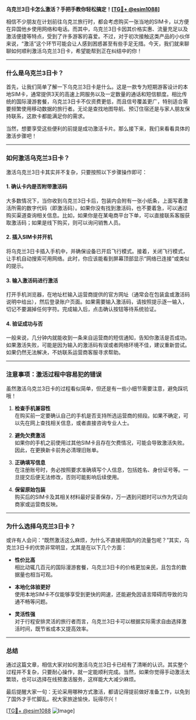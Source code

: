 **乌克兰3日卡怎么激活？手把手教你轻松搞定！[[TG💪+ @esim1088](https://t.me/s/esim1088)]**

相信不少朋友在计划前往乌克兰旅行时，都会考虑购买一张当地的SIM卡，以方便在异国他乡使用网络和电话。而其中，乌克兰3日卡因其价格实惠、流量充足以及激活便捷等特点，受到了许多游客的喜爱。不过，对于初次接触这类产品的小伙伴来说，“激活”这个环节可能会让人感到困惑甚至有些手足无措。今天，我们就来聊聊如何顺利激活乌克兰3日卡，希望能帮到正在纠结中的你！

---

### 什么是乌克兰3日卡？

首先，让我们简单了解一下乌克兰3日卡是什么。这是一款专为短期游客设计的本地SIM卡，通常提供3天的高速上网服务以及一定数量的通话和短信额度。相比传统的国际漫游套餐，乌克兰3日卡不仅资费更低，而且信号覆盖更广，特别适合需要频繁使用移动数据的旅行者。无论是查找地图导航、预订住宿还是与家人朋友保持联系，这款卡都能满足你的需求。

当然，想要享受这些便利的前提是成功激活卡片。那么接下来，我们来看看具体的激活步骤吧！

---

### 如何激活乌克兰3日卡？

激活乌克兰3日卡其实并不复杂，只要按照以下步骤操作即可：

#### 1. 确认卡内是否附带激活码

大多数情况下，当你收到乌克兰3日卡后，包装内会附有一张小纸条，上面写着激活所需的数字代码（即激活码）。如果你没有找到激活码，也不要着急，可以通过购买渠道查询相关信息。比如，如果你是在某电商平台下单，可以直接联系客服获取激活码；如果是线下购买，则可以询问销售人员。

#### 2. 插入SIM卡并开机

将乌克兰3日卡插入手机中，并确保设备已开启飞行模式。接着，关闭飞行模式，让手机自动搜索可用网络。此时，你应该能看到屏幕顶部显示“网络已连接”或类似的提示。

#### 3. 输入激活码进行激活

打开手机浏览器，在地址栏输入运营商提供的官方网址（通常会在包装盒或激活码说明中给出），然后登录账户页面。如果需要输入激活码，请按照提示逐一输入，切记不要漏掉任何字符。完成输入后，点击确认按钮等待系统验证。

#### 4. 验证成功与否

一般来说，几分钟内就能收到一条来自运营商的短信通知，告知你激活是否成功。如果激活失败，可能是因为输入的激活码有误或者网络环境不佳，建议重新尝试。如果仍然无法解决，不妨联系运营商客服寻求帮助。

---

### 注意事项：激活过程中容易犯的错误

虽然激活乌克兰3日卡的过程看似简单，但还是有一些小细节需要注意，避免踩坑哦！

1. **检查手机兼容性**  
   在购买前一定要确认自己的手机是否支持所选运营商的频段。如果不确定，可以先在网上查找相关信息，或者直接咨询专业人士。

2. **避免欠费激活**  
   如果你的手机之前使用过其他SIM卡且存在欠费情况，可能会导致激活失败。因此，在更换新卡前务必清理旧账单。

3. **正确填写信息**  
   在注册账号时，务必按照要求准确填写个人信息，包括姓名、身份证号等。一旦提交后便无法修改，否则可能影响后续使用。

4. **保留原始包装**  
   购买后的SIM卡及其相关材料最好妥善保存，万一遇到问题时可以作为凭证向商家或运营商反映。

---

### 为什么选择乌克兰3日卡？

或许有人会问：“既然激活这么麻烦，为什么不直接用国内的流量包呢？”其实，乌克兰3日卡的优势非常明显，尤其是在以下几个方面：

- **性价比高**  
  相比动辄几百元的国际漫游套餐，乌克兰3日卡的价格更加亲民，且包含的数据量也相当可观。

- **本地化体验更好**  
  使用本地SIM卡不仅能够享受到更快的网速，还能避免因语言障碍而导致的沟通不畅等问题。

- **灵活性强**  
  对于行程安排灵活的旅行者而言，乌克兰3日卡可以根据实际需求自由选择激活时间，既节省成本又提高效率。

---

### 总结

通过这篇文章，相信大家对如何激活乌克兰3日卡已经有了清晰的认识。其实整个过程并不复杂，只要耐心操作，就一定能顺利完成。当然，如果你觉得手动激活太繁琐，也可以选择在线预激活服务，这样能大大减少麻烦。

最后提醒大家一句：无论采用哪种方式激活，都请记得提前做好准备工作，以免到了国外才手忙脚乱。祝大家旅途愉快，玩得尽兴！

[[TG💪+ @esim1088](https://t.me/s/esim1088) ![Image](https://i.postimg.cc/4NQfJmqS/Snipaste-2025-05-13-00-14-12.png)]